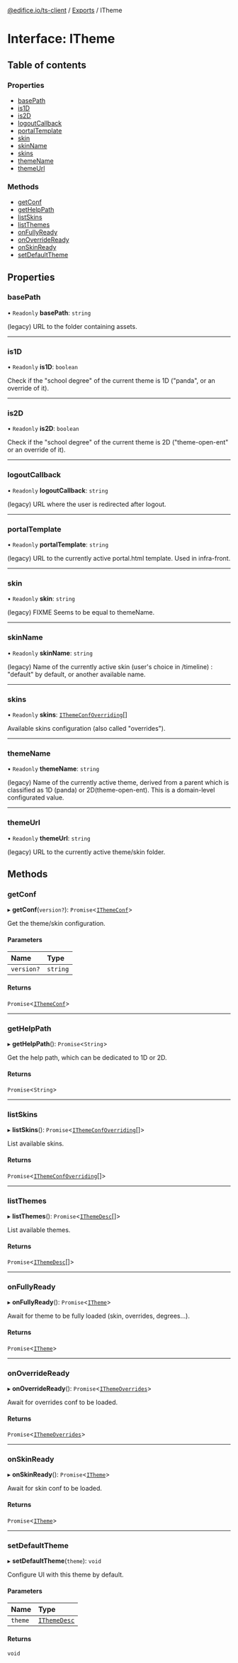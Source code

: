 [@edifice.io/ts-client](../README.md) / [Exports](../modules.md) / ITheme

# Interface: ITheme

## Table of contents

### Properties

- [basePath](ITheme.md#basepath)
- [is1D](ITheme.md#is1d)
- [is2D](ITheme.md#is2d)
- [logoutCallback](ITheme.md#logoutcallback)
- [portalTemplate](ITheme.md#portaltemplate)
- [skin](ITheme.md#skin)
- [skinName](ITheme.md#skinname)
- [skins](ITheme.md#skins)
- [themeName](ITheme.md#themename)
- [themeUrl](ITheme.md#themeurl)

### Methods

- [getConf](ITheme.md#getconf)
- [getHelpPath](ITheme.md#gethelppath)
- [listSkins](ITheme.md#listskins)
- [listThemes](ITheme.md#listthemes)
- [onFullyReady](ITheme.md#onfullyready)
- [onOverrideReady](ITheme.md#onoverrideready)
- [onSkinReady](ITheme.md#onskinready)
- [setDefaultTheme](ITheme.md#setdefaulttheme)

## Properties

### basePath

• `Readonly` **basePath**: `string`

(legacy) URL to the folder containing assets.

___

### is1D

• `Readonly` **is1D**: `boolean`

Check if the "school degree" of the current theme is 1D ("panda", or an override of it).

___

### is2D

• `Readonly` **is2D**: `boolean`

Check if the "school degree" of the current theme is 2D ("theme-open-ent" or an override of it).

___

### logoutCallback

• `Readonly` **logoutCallback**: `string`

(legacy) URL where the user is redirected after logout.

___

### portalTemplate

• `Readonly` **portalTemplate**: `string`

(legacy) URL to the currently active portal.html template. Used in infra-front.

___

### skin

• `Readonly` **skin**: `string`

(legacy) FIXME Seems to be equal to themeName.

___

### skinName

• `Readonly` **skinName**: `string`

(legacy) Name of the currently active skin (user's choice in /timeline) : "default" by default, or another available name.

___

### skins

• `Readonly` **skins**: [`IThemeConfOverriding`](IThemeConfOverriding.md)[]

Available skins configuration (also called "overrides").

___

### themeName

• `Readonly` **themeName**: `string`

(legacy) Name of the currently active theme, derived from a parent which is classified as 1D (panda) or 2D(theme-open-ent). This is a domain-level configurated value.

___

### themeUrl

• `Readonly` **themeUrl**: `string`

(legacy) URL to the currently active theme/skin folder.

## Methods

### getConf

▸ **getConf**(`version?`): `Promise`\<[`IThemeConf`](IThemeConf.md)\>

Get the theme/skin configuration.

#### Parameters

| Name | Type |
| :------ | :------ |
| `version?` | `string` |

#### Returns

`Promise`\<[`IThemeConf`](IThemeConf.md)\>

___

### getHelpPath

▸ **getHelpPath**(): `Promise`\<`String`\>

Get the help path, which can be dedicated to 1D or 2D.

#### Returns

`Promise`\<`String`\>

___

### listSkins

▸ **listSkins**(): `Promise`\<[`IThemeConfOverriding`](IThemeConfOverriding.md)[]\>

List available skins.

#### Returns

`Promise`\<[`IThemeConfOverriding`](IThemeConfOverriding.md)[]\>

___

### listThemes

▸ **listThemes**(): `Promise`\<[`IThemeDesc`](IThemeDesc.md)[]\>

List available themes.

#### Returns

`Promise`\<[`IThemeDesc`](IThemeDesc.md)[]\>

___

### onFullyReady

▸ **onFullyReady**(): `Promise`\<[`ITheme`](ITheme.md)\>

Await for theme to be fully loaded (skin, overrides, degrees...).

#### Returns

`Promise`\<[`ITheme`](ITheme.md)\>

___

### onOverrideReady

▸ **onOverrideReady**(): `Promise`\<[`IThemeOverrides`](../modules.md#ithemeoverrides)\>

Await for overrides conf to be loaded.

#### Returns

`Promise`\<[`IThemeOverrides`](../modules.md#ithemeoverrides)\>

___

### onSkinReady

▸ **onSkinReady**(): `Promise`\<[`ITheme`](ITheme.md)\>

Await for skin conf to be loaded.

#### Returns

`Promise`\<[`ITheme`](ITheme.md)\>

___

### setDefaultTheme

▸ **setDefaultTheme**(`theme`): `void`

Configure UI with this theme by default.

#### Parameters

| Name | Type |
| :------ | :------ |
| `theme` | [`IThemeDesc`](IThemeDesc.md) |

#### Returns

`void`
